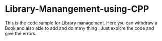 # Library-Manangement-using-CPP
This is the code sample for Library management. Here you can withdraw a Book and also able to add and do many thing . Just explore the code and give the errors.
